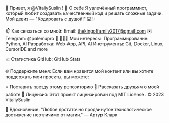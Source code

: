 👋 Привет, я @VitaliySuslin !
🌟 О себе
Я увлечённый программист, который любит создавать качественный код и решать сложные задачи. Мой девиз — "Кодировать с душой!" 💻✨

📫 Как связаться со мной:
Email: thekingoffamily2017@gmail.com ✉️
Telegram: @palemupro 📲
👨🏻‍💻 Мои интересы:
Программирование: Python, AI
Разработка: Web-App, API, AI
Инструменты: Git, Docker, Linux, CursorIDE and more

📈 Статистика GitHub:
GitHub Stats

🌐 Поддержите меня:
Если вам нравится мой контент или вы хотите поддержать мои проекты, вы можете:

⭐ Поставить звезду этому репозиторию
📢 Рассказать друзьям о моей работе
📜 Лицензия:
Этот проект лицензирован под MIT License .
© 2023 VitaliySuslin

🚀 Вдохновение:
"Любое достаточно продвинутое технологическое достижение неотличимо от магии." — Артур Кларк 

